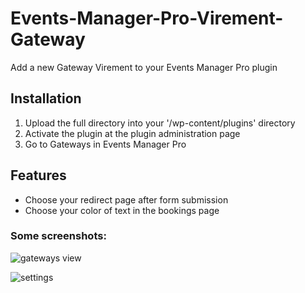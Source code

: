 # Events-Manager-Pro-Virement-Gateway
Add a new Gateway Virement to your Events Manager Pro plugin

## Installation
1. Upload the full directory into your '/wp-content/plugins' directory
2. Activate the plugin at the plugin administration page
3. Go to Gateways in Events Manager Pro

## Features

- Choose your redirect page after form submission
- Choose your color of text in the bookings page

### Some screenshots:

![gateways view](https://restezconnectes.fr/plugins/images/screenshot1.jpg)

![settings](https://restezconnectes.fr/plugins/images/screenshot2.jpg)
